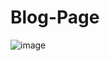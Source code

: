 # Blog-Page

![image](https://github.com/user-attachments/assets/d38e958f-544d-442c-97bd-c09d1f6ec329)
